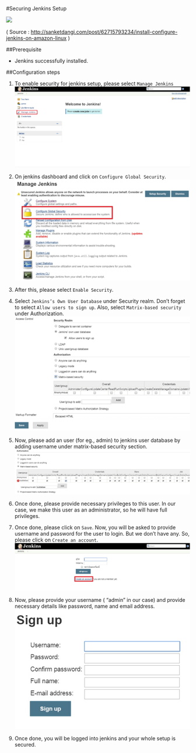 #Securing Jenkins Setup

![](http://jenkins-ci.org/sites/default/files/jenkins_logo.png)

( Source : http://sanketdangi.com/post/62715793234/install-configure-jenkins-on-amazon-linux )

##Prerequisite
  * Jenkins successfully installed.


##Configuration steps
1.  To enable security for jenkins setup, please select `Manage Jenkins`  
![](imgs/jenkins-conf1.jpg)

2.  On jenkins dashboard and click on `Configure Global Security`.
![](imgs/jenkins-conf4.jpg)

3.  After this, please select `Enable Security`.

4.  Select `Jenkins’s Own User Database` under Security realm. Don’t forget to select `Allow users to sign up`. Also, select `Matrix-based security` under Authorization.
![](imgs/jenkins-conf5.jpg)

5.  Now, please  add an user (for eg., admin) to jenkins user database by adding username under matrix-based security section.
![](imgs/jenkins-conf6.jpg)

6.  Once done, please provide necessary privileges to this user. In our case, we make this user as an administrator, so he will have full privileges.

7.  Once done, please click on `Save`. Now, you will be asked to provide username and password for the user to login. But we don’t have any. So, please click on `Create an account`.
![](imgs/jenkins-conf7.jpg)

8.  Now, please provide your username ( “admin” in our case) and provide necessary details like password, name and email address.
![](imgs/jenkins-conf8.jpg)

9.  Once done, you will be logged into jenkins and your whole setup is secured.
